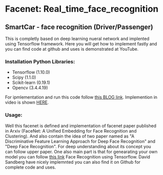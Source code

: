 # Facenet: Real_time_face_recognition
## SmartCar - face recognition (Driver/Passenger) 
This is completly based on deep learning nueral network and implented using Tensorflow framework. Here you will get how to implement fastly and you can find code at github and uses is demonstrated at YouTube.

### Installation Python Libraries:

- Tensorflow (1.10.0)
- Scipy (1.1.0)
- Scikit-learn (0.19.1)
- Opencv (3.4.4.19)

For ipmlementation and run this code follow [this BLOG link](http://www.aisangam.com/blog/real-time-face-recognition-using-facenet/). Implemention in video is shown [HERE](https://youtu.be/dLrWDUPkpIg?list=PLCK5Mm9zwPkEhwu2OOw2CgO5ikoLdR36l).

### Usage:

Well this facenet is defined and implementation of facenet paper published in Arxiv (FaceNet: A Unified Embedding for Face Recognition and Clustering). And also contain the idea of two paper named as "A Discriminative Feature Learning Approach for Deep Face Recognition" and "Deep Face Recognition". For deep understanding about its concept you can follow upper paper. One also main part is that for genearating your own model you can follow [this link](https://github.com/davidsandberg/facenet) Face Recognition using Tensorflow. David Sandberg have nicely implemnted you can also find it on Github for complete code and uses.

